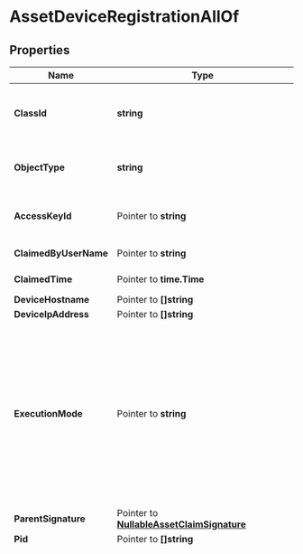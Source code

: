 # AssetDeviceRegistrationAllOf

## Properties

Name | Type | Description | Notes
------------ | ------------- | ------------- | -------------
**ClassId** | **string** | The fully-qualified name of the instantiated, concrete type. This property is used as a discriminator to identify the type of the payload when marshaling and unmarshaling data. | [default to "asset.DeviceRegistration"]
**ObjectType** | **string** | The fully-qualified name of the instantiated, concrete type. The value should be the same as the &#39;ClassId&#39; property. | [default to "asset.DeviceRegistration"]
**AccessKeyId** | Pointer to **string** | An identifier for the credential used by the device connector to authenticate with the Intersight web socket gateway. | [optional] 
**ClaimedByUserName** | Pointer to **string** | The name of the user who claimed the device for the account. | [optional] [readonly] 
**ClaimedTime** | Pointer to **time.Time** | The date and time at which the device was claimed to this account. | [optional] [readonly] 
**DeviceHostname** | Pointer to **[]string** |  | [optional] 
**DeviceIpAddress** | Pointer to **[]string** |  | [optional] 
**ExecutionMode** | Pointer to **string** | Indicates if the platform is an actual device or an emulated device for testing, demos, etc. Permitted values are [Normal, Emulator, ContainerEmulator]. * &#x60;&#x60; - The device reported an empty or unrecognized executionMode. * &#x60;Normal&#x60; - The device connector is running in normal mode, i.e. it is not a simulation. * &#x60;Emulator&#x60; - The device connector is running in simulation mode inside an emulated device. * &#x60;ContainerEmulator&#x60; - The device connector is running in simulation mode inside a containerized emulated device. | [optional] [default to ""]
**ParentSignature** | Pointer to [**NullableAssetClaimSignature**](AssetClaimSignature.md) |  | [optional] 
**Pid** | Pointer to **[]string** |  | [optional] 
**PlatformType** | Pointer to **string** | The platform type on which device connector is executing. * &#x60;&#x60; - An unrecognized platform type. * &#x60;APIC&#x60; - A Cisco Application Policy Infrastructure Controller (APIC) cluster. * &#x60;CAPIC&#x60; - A Cisco Cloud Application Policy Infrastructure Controller (Cloud APIC) instance. * &#x60;DCNM&#x60; - A Cisco Data Center Network Manager (DCNM) instance. * &#x60;UCSFI&#x60; - A Cisco UCS Fabric Interconnect that is managed by Cisco UCS Manager (UCSM). * &#x60;UCSFIISM&#x60; - A Cisco UCS Fabric Interconnect that is managed by Cisco Intersight. * &#x60;IMC&#x60; - A standalone Cisco UCS rack server (Deprecated). * &#x60;IMCM4&#x60; - A standalone Cisco UCS C-Series or S-Series M4 server. * &#x60;IMCM5&#x60; - A standalone Cisco UCS C-Series or S-Series M5 server. * &#x60;IMCRack&#x60; - A standalone Cisco UCS C-Series or S-Series M6 or newer server. * &#x60;UCSIOM&#x60; - A Cisco UCS Blade Chassis I/O Module (IOM). * &#x60;HX&#x60; - A Cisco HyperFlex (HX) cluster. * &#x60;UCSD&#x60; - A Cisco UCS Director (UCSD) instance. * &#x60;IntersightAppliance&#x60; - A Cisco Intersight Connected Virtual Appliance instance. * &#x60;IntersightAssist&#x60; - A Cisco Intersight Assist instance. * &#x60;PureStorageFlashArray&#x60; - A Pure Storage FlashArray that is managed using Cisco Intersight Assist. Cisco Intersight Workload Optimizer and storage management features are supported on this device. * &#x60;NexusDevice&#x60; - A Cisco Nexus Network Switch that is managed using Cisco Intersight Assist. * &#x60;ACISwitch&#x60; - A Cisco Nexus Network Switch with the embedded Device Connector and is a part of the Cisco ACI fabric. * &#x60;NexusSwitch&#x60; - A standalone Cisco Nexus Network Switch with the embedded Device Connector. * &#x60;MDSSwitch&#x60; - A Cisco MDS Switch that is managed using the embedded Device Connector. * &#x60;MDSDevice&#x60; - A Cisco MDS Switch that is managed using Cisco Intersight Assist. * &#x60;UCSC890&#x60; - A standalone Cisco UCS C890 server managed using Cisco Intersight Assist. * &#x60;RedfishServer&#x60; - A generic target type for servers that support Redfish APIs and is managed using Cisco Intersight Assist. Support is limited to HPE and Dell Servers. * &#x60;NetAppOntap&#x60; - A Netapp ONTAP Storage system that is managed using Cisco Intersight Assist. Cisco Intersight Workload Optimizer features are supported on this device. * &#x60;NetAppActiveIqUnifiedManager&#x60; - A NetApp Active IQ Unified Manager (AIQUM) that is managed using Cisco Intersight Assist. * &#x60;EmcScaleIo&#x60; - An EMC ScaleIO Software Defined Storage system that is managed using Cisco Intersight Assist. Cisco Intersight Workload Optimizer features are supported on this device. * &#x60;EmcVmax&#x60; - An EMC VMAX 2 or 3 series enterprise storage array that is managed using Cisco Intersight Assist. Cisco Intersight Workload Optimizer features are supported on this device. * &#x60;EmcVplex&#x60; - An EMC VPLEX virtual storage system that is managed using Cisco Intersight Assist. Cisco Intersight Workload Optimizer features are supported on this device. * &#x60;EmcXtremIo&#x60; - An EMC XtremIO SSD storage system that is managed using Cisco Intersight Assist. Cisco Intersight Workload Optimizer features are supported on this device. * &#x60;VmwareVcenter&#x60; - A VMware vCenter instance that is managed using Cisco Intersight Assist. Cisco Intersight Workload Optimizer and Virtualization features are supported on this hypervisor. * &#x60;MicrosoftHyperV&#x60; - A Microsoft Hyper-V host that is managed using Cisco Intersight Assist. Optionally, other hosts in the cluster can be discovered through this host. Cisco Intersight Workload Optimizer features are supported on this hypervisor. * &#x60;AppDynamics&#x60; - An AppDynamics controller running in a SaaS or on-prem datacenter. On-prem AppDynamics instance is managed using Cisco Intersight Assist. Cisco Intersight Workload Optimizer features are supported on this controller. * &#x60;Dynatrace&#x60; - A Dynatrace Server instance running in a SaaS or on-prem datacenter. On-prem Dynatrace instance is managed using Cisco Intersight Assist. Cisco Intersight Workload Optimizer features are supported on this server. * &#x60;NewRelic&#x60; - A NewRelic user account. The NewRelic instance monitors the application infrastructure. Cisco Intersight Workload Optimizer features are supported on this server. * &#x60;ServiceNow&#x60; - A cloud-based workflow automation platform that enables enterprise organizations to improve operational efficiencies by streamlining and automating routine work tasks. * &#x60;CloudFoundry&#x60; - An open source cloud platform on which developers can build, deploy, run and scale applications. * &#x60;MicrosoftAzureApplicationInsights&#x60; - A feature of Azure Monitor, is an extensible Application Performance Management service for developers and DevOps professionals to monitor their live applications. * &#x60;OpenStack&#x60; - An OpenStack target manages Virtual Machines, Physical Machines, Datacenters and Virtual Datacenters using different OpenStack services as administrative endpoints. * &#x60;MicrosoftSqlServer&#x60; - A Microsoft SQL database server that is managed using Cisco Intersight Assist. Cisco Intersight Workload Optimizer features are supported on this database. * &#x60;MySqlServer&#x60; - A MySQL database server that is managed using Cisco Intersight Assist. Cisco Intersight Workload Optimizer features are supported on this database. * &#x60;OracleDatabaseServer&#x60; - An Oracle database server that is managed using Cisco Intersight Assist. Cisco Intersight Workload Optimizer features are supported on this database. * &#x60;IBMWebSphereApplicationServer&#x60; - An IBM WebSphere Application server that is managed using Cisco Intersight Assist. Cisco Intersight Workload Optimizer features are supported on this application server. * &#x60;OracleWebLogicServer&#x60; - Oracle WebLogic Server is a unified and extensible platform for developing, deploying and running enterprise applications, such as Java, for on-premises and in the cloud. WebLogic Server offers a robust, mature, and scalable implementation of Java Enterprise Edition (EE) and Jakarta EE. * &#x60;ApacheTomcatServer&#x60; - An Apache Tomcat server that is managed using Cisco Intersight Assist. Cisco Intersight Workload Optimizer features are supported on this server. * &#x60;JavaVirtualMachine&#x60; - A JVM Application with JMX configured that is managed using Cisco Intersight Assist. Cisco Intersight Workload Optimizer features are supported on this application. * &#x60;RedHatJBossApplicationServer&#x60; - JBoss Application Server is an open-source, cross-platform Java application server developed by JBoss, a division of Red Hat Inc. It is an open-source implementation of Java 2 Enterprise Edition (J2EE) that is used for implementing Java applications and other Web-based applications and software. * &#x60;Kubernetes&#x60; - A Kubernetes cluster that runs containerized applications, with Kubernetes Collector installed. Cisco Intersight Workload Optimizer features are supported on Kubernetes cluster. * &#x60;AmazonWebService&#x60; - An Amazon Web Service cloud account.  Cisco Intersight Workload Optimizer and Virtualization features are supported on this cloud. * &#x60;AmazonWebServiceBilling&#x60; - An Amazon Web Service cloud billing account used to retrieve billing information stored in S3 bucket.  Cisco Intersight Workload Optimizer features are supported on this cloud. * &#x60;GoogleCloudPlatform&#x60; - A Google Cloud Platform service account with access to one or more projects.  Cisco Intersight Workload Optimizer features are supported on this cloud. * &#x60;GoogleCloudPlatformBilling&#x60; - A Google Cloud Platform service account used to retrieve billing information from BigQuery.  Cisco Intersight Workload Optimizer features are supported on this cloud. * &#x60;MicrosoftAzureServicePrincipal&#x60; - A Microsoft Azure Service Principal account with access to Azure subscriptions.  Cisco Intersight Workload Optimizer features are supported on this cloud. * &#x60;MicrosoftAzureEnterpriseAgreement&#x60; - A Microsoft Azure Enterprise Agreement enrolment used to retrieve pricing and billing information. Cisco Intersight Workload Optimizer features are supported on this cloud. * &#x60;MicrosoftAzureBilling&#x60; - A Microsoft Azure Service Principal account with access to billing information. Cisco Intersight Workload Optimizer features are supported on this cloud. * &#x60;DellCompellent&#x60; - A Dell EMC SC Series (Compellent) storage system that is managed using Cisco Intersight Assist. Cisco Intersight Workload Optimizer features are supported on this device. * &#x60;HPE3Par&#x60; - A HPE 3PAR StoreServ system that is managed using Cisco Intersight Assist. Cisco Intersight Workload Optimizer features are supported on this device. * &#x60;RedHatEnterpriseVirtualization&#x60; - A Red Hat Enterprise Virtualization Hypervisor system that manages Virtual Machines. * &#x60;NutanixAcropolis&#x60; - A Nutanix Acropolis cluster that is managed using Cisco Intersight Assist. Cisco Intersight Workload Optimizer features are supported on this cluster. * &#x60;HPEOneView&#x60; - A HPE OneView system that is managed using Cisco Intersight Assist. Cisco Intersight Workload Optimizer features are supported on this system. * &#x60;ServiceEngine&#x60; - Cisco Application Services Engine. Cisco Application Services Engine is a platform to deploy and manage applications. * &#x60;HitachiVirtualStoragePlatform&#x60; - A Hitachi Virtual Storage Platform (Hitachi VSP) that is managed using Cisco Intersight Assist. * &#x60;GenericTarget&#x60; - A generic third-party target supported only in Partner Integration Appliance. This target type is used for development purposes and will not be supported in production environment. * &#x60;IMCBlade&#x60; - A Cisco UCS blade server managed by Cisco Intersight. * &#x60;TerraformCloud&#x60; - A Terraform Cloud Business Tier account. * &#x60;TerraformAgent&#x60; - A Terraform Cloud Agent that will be deployed on Cisco Intersight Assist. The agent can be used to plan and apply Terraform runs from a Terraform Cloud workspace. * &#x60;CustomTarget&#x60; - CustomTarget is deprecated.  Use HTTPEndpoint type to claim HTTP endpoints. * &#x60;AnsibleEndpoint&#x60; - An external endpoint that is added as a target  which can be accessed through Ansible in Intersight Cloud Orchestrator automation workflows. * &#x60;HTTPEndpoint&#x60; - An HTTP endpoint that can be accessed in Intersight Orchestrator workflows  directly or using Cisco Intersight Assist.  Authentication Schemes supported are Basic and Bearer Token. * &#x60;SSHEndpoint&#x60; - An SSH endpoint that can be accessed in Intersight Orchestrator workflows using Cisco Intersight Assist. * &#x60;CiscoCatalyst&#x60; - A Cisco Catalyst networking switch device. * &#x60;PowerShellEndpoint&#x60; - A Windows operating system server on which PowerShell scripts can be executed using Cisco Intersight Assist. * &#x60;CiscoDNAC&#x60; - A Cisco Digital Network Architecture (DNA) Center appliance. * &#x60;CiscoFMC&#x60; - A Cisco Secure Firewall Management Center. | [optional] [default to ""]
**PublicAccessKey** | Pointer to **string** | The device connector&#39;s public key used by Intersight to authenticate a connection from the device connector. The public key is used to verify that the signature a device connector sends on connect has been signed by the connector&#39;s private key stored on the device&#39;s filesystem. Must be a PEM encoded RSA public key string. | [optional] [readonly] 
**ReadOnly** | Pointer to **bool** | Flag reported by devices to indicate an administrator of the device has disabled management operations of the device connector and only monitoring is permitted. | [optional] [readonly] 
**Serial** | Pointer to **[]string** |  | [optional] 
**Vendor** | Pointer to **string** | The vendor of the managed device. | [optional] [readonly] 
**Account** | Pointer to [**IamAccountRelationship**](IamAccountRelationship.md) |  | [optional] 
**ClaimedByUser** | Pointer to [**IamUserRelationship**](IamUserRelationship.md) |  | [optional] 
**ClusterMembers** | Pointer to [**[]AssetClusterMemberRelationship**](AssetClusterMemberRelationship.md) | An array of relationships to assetClusterMember resources. | [optional] [readonly] 
**DeviceClaim** | Pointer to [**AssetDeviceClaimRelationship**](AssetDeviceClaimRelationship.md) |  | [optional] 
**DeviceConfiguration** | Pointer to [**AssetDeviceConfigurationRelationship**](AssetDeviceConfigurationRelationship.md) |  | [optional] 
**DomainGroup** | Pointer to [**IamDomainGroupRelationship**](IamDomainGroupRelationship.md) |  | [optional] 
**ParentConnection** | Pointer to [**AssetDeviceRegistrationRelationship**](AssetDeviceRegistrationRelationship.md) |  | [optional] 
**Target** | Pointer to [**AssetTargetRelationship**](AssetTargetRelationship.md) |  | [optional] 

## Methods

### NewAssetDeviceRegistrationAllOf

`func NewAssetDeviceRegistrationAllOf(classId string, objectType string, ) *AssetDeviceRegistrationAllOf`

NewAssetDeviceRegistrationAllOf instantiates a new AssetDeviceRegistrationAllOf object
This constructor will assign default values to properties that have it defined,
and makes sure properties required by API are set, but the set of arguments
will change when the set of required properties is changed

### NewAssetDeviceRegistrationAllOfWithDefaults

`func NewAssetDeviceRegistrationAllOfWithDefaults() *AssetDeviceRegistrationAllOf`

NewAssetDeviceRegistrationAllOfWithDefaults instantiates a new AssetDeviceRegistrationAllOf object
This constructor will only assign default values to properties that have it defined,
but it doesn't guarantee that properties required by API are set

### GetClassId

`func (o *AssetDeviceRegistrationAllOf) GetClassId() string`

GetClassId returns the ClassId field if non-nil, zero value otherwise.

### GetClassIdOk

`func (o *AssetDeviceRegistrationAllOf) GetClassIdOk() (*string, bool)`

GetClassIdOk returns a tuple with the ClassId field if it's non-nil, zero value otherwise
and a boolean to check if the value has been set.

### SetClassId

`func (o *AssetDeviceRegistrationAllOf) SetClassId(v string)`

SetClassId sets ClassId field to given value.


### GetObjectType

`func (o *AssetDeviceRegistrationAllOf) GetObjectType() string`

GetObjectType returns the ObjectType field if non-nil, zero value otherwise.

### GetObjectTypeOk

`func (o *AssetDeviceRegistrationAllOf) GetObjectTypeOk() (*string, bool)`

GetObjectTypeOk returns a tuple with the ObjectType field if it's non-nil, zero value otherwise
and a boolean to check if the value has been set.

### SetObjectType

`func (o *AssetDeviceRegistrationAllOf) SetObjectType(v string)`

SetObjectType sets ObjectType field to given value.


### GetAccessKeyId

`func (o *AssetDeviceRegistrationAllOf) GetAccessKeyId() string`

GetAccessKeyId returns the AccessKeyId field if non-nil, zero value otherwise.

### GetAccessKeyIdOk

`func (o *AssetDeviceRegistrationAllOf) GetAccessKeyIdOk() (*string, bool)`

GetAccessKeyIdOk returns a tuple with the AccessKeyId field if it's non-nil, zero value otherwise
and a boolean to check if the value has been set.

### SetAccessKeyId

`func (o *AssetDeviceRegistrationAllOf) SetAccessKeyId(v string)`

SetAccessKeyId sets AccessKeyId field to given value.

### HasAccessKeyId

`func (o *AssetDeviceRegistrationAllOf) HasAccessKeyId() bool`

HasAccessKeyId returns a boolean if a field has been set.

### GetClaimedByUserName

`func (o *AssetDeviceRegistrationAllOf) GetClaimedByUserName() string`

GetClaimedByUserName returns the ClaimedByUserName field if non-nil, zero value otherwise.

### GetClaimedByUserNameOk

`func (o *AssetDeviceRegistrationAllOf) GetClaimedByUserNameOk() (*string, bool)`

GetClaimedByUserNameOk returns a tuple with the ClaimedByUserName field if it's non-nil, zero value otherwise
and a boolean to check if the value has been set.

### SetClaimedByUserName

`func (o *AssetDeviceRegistrationAllOf) SetClaimedByUserName(v string)`

SetClaimedByUserName sets ClaimedByUserName field to given value.

### HasClaimedByUserName

`func (o *AssetDeviceRegistrationAllOf) HasClaimedByUserName() bool`

HasClaimedByUserName returns a boolean if a field has been set.

### GetClaimedTime

`func (o *AssetDeviceRegistrationAllOf) GetClaimedTime() time.Time`

GetClaimedTime returns the ClaimedTime field if non-nil, zero value otherwise.

### GetClaimedTimeOk

`func (o *AssetDeviceRegistrationAllOf) GetClaimedTimeOk() (*time.Time, bool)`

GetClaimedTimeOk returns a tuple with the ClaimedTime field if it's non-nil, zero value otherwise
and a boolean to check if the value has been set.

### SetClaimedTime

`func (o *AssetDeviceRegistrationAllOf) SetClaimedTime(v time.Time)`

SetClaimedTime sets ClaimedTime field to given value.

### HasClaimedTime

`func (o *AssetDeviceRegistrationAllOf) HasClaimedTime() bool`

HasClaimedTime returns a boolean if a field has been set.

### GetDeviceHostname

`func (o *AssetDeviceRegistrationAllOf) GetDeviceHostname() []string`

GetDeviceHostname returns the DeviceHostname field if non-nil, zero value otherwise.

### GetDeviceHostnameOk

`func (o *AssetDeviceRegistrationAllOf) GetDeviceHostnameOk() (*[]string, bool)`

GetDeviceHostnameOk returns a tuple with the DeviceHostname field if it's non-nil, zero value otherwise
and a boolean to check if the value has been set.

### SetDeviceHostname

`func (o *AssetDeviceRegistrationAllOf) SetDeviceHostname(v []string)`

SetDeviceHostname sets DeviceHostname field to given value.

### HasDeviceHostname

`func (o *AssetDeviceRegistrationAllOf) HasDeviceHostname() bool`

HasDeviceHostname returns a boolean if a field has been set.

### SetDeviceHostnameNil

`func (o *AssetDeviceRegistrationAllOf) SetDeviceHostnameNil(b bool)`

 SetDeviceHostnameNil sets the value for DeviceHostname to be an explicit nil

### UnsetDeviceHostname
`func (o *AssetDeviceRegistrationAllOf) UnsetDeviceHostname()`

UnsetDeviceHostname ensures that no value is present for DeviceHostname, not even an explicit nil
### GetDeviceIpAddress

`func (o *AssetDeviceRegistrationAllOf) GetDeviceIpAddress() []string`

GetDeviceIpAddress returns the DeviceIpAddress field if non-nil, zero value otherwise.

### GetDeviceIpAddressOk

`func (o *AssetDeviceRegistrationAllOf) GetDeviceIpAddressOk() (*[]string, bool)`

GetDeviceIpAddressOk returns a tuple with the DeviceIpAddress field if it's non-nil, zero value otherwise
and a boolean to check if the value has been set.

### SetDeviceIpAddress

`func (o *AssetDeviceRegistrationAllOf) SetDeviceIpAddress(v []string)`

SetDeviceIpAddress sets DeviceIpAddress field to given value.

### HasDeviceIpAddress

`func (o *AssetDeviceRegistrationAllOf) HasDeviceIpAddress() bool`

HasDeviceIpAddress returns a boolean if a field has been set.

### SetDeviceIpAddressNil

`func (o *AssetDeviceRegistrationAllOf) SetDeviceIpAddressNil(b bool)`

 SetDeviceIpAddressNil sets the value for DeviceIpAddress to be an explicit nil

### UnsetDeviceIpAddress
`func (o *AssetDeviceRegistrationAllOf) UnsetDeviceIpAddress()`

UnsetDeviceIpAddress ensures that no value is present for DeviceIpAddress, not even an explicit nil
### GetExecutionMode

`func (o *AssetDeviceRegistrationAllOf) GetExecutionMode() string`

GetExecutionMode returns the ExecutionMode field if non-nil, zero value otherwise.

### GetExecutionModeOk

`func (o *AssetDeviceRegistrationAllOf) GetExecutionModeOk() (*string, bool)`

GetExecutionModeOk returns a tuple with the ExecutionMode field if it's non-nil, zero value otherwise
and a boolean to check if the value has been set.

### SetExecutionMode

`func (o *AssetDeviceRegistrationAllOf) SetExecutionMode(v string)`

SetExecutionMode sets ExecutionMode field to given value.

### HasExecutionMode

`func (o *AssetDeviceRegistrationAllOf) HasExecutionMode() bool`

HasExecutionMode returns a boolean if a field has been set.

### GetParentSignature

`func (o *AssetDeviceRegistrationAllOf) GetParentSignature() AssetClaimSignature`

GetParentSignature returns the ParentSignature field if non-nil, zero value otherwise.

### GetParentSignatureOk

`func (o *AssetDeviceRegistrationAllOf) GetParentSignatureOk() (*AssetClaimSignature, bool)`

GetParentSignatureOk returns a tuple with the ParentSignature field if it's non-nil, zero value otherwise
and a boolean to check if the value has been set.

### SetParentSignature

`func (o *AssetDeviceRegistrationAllOf) SetParentSignature(v AssetClaimSignature)`

SetParentSignature sets ParentSignature field to given value.

### HasParentSignature

`func (o *AssetDeviceRegistrationAllOf) HasParentSignature() bool`

HasParentSignature returns a boolean if a field has been set.

### SetParentSignatureNil

`func (o *AssetDeviceRegistrationAllOf) SetParentSignatureNil(b bool)`

 SetParentSignatureNil sets the value for ParentSignature to be an explicit nil

### UnsetParentSignature
`func (o *AssetDeviceRegistrationAllOf) UnsetParentSignature()`

UnsetParentSignature ensures that no value is present for ParentSignature, not even an explicit nil
### GetPid

`func (o *AssetDeviceRegistrationAllOf) GetPid() []string`

GetPid returns the Pid field if non-nil, zero value otherwise.

### GetPidOk

`func (o *AssetDeviceRegistrationAllOf) GetPidOk() (*[]string, bool)`

GetPidOk returns a tuple with the Pid field if it's non-nil, zero value otherwise
and a boolean to check if the value has been set.

### SetPid

`func (o *AssetDeviceRegistrationAllOf) SetPid(v []string)`

SetPid sets Pid field to given value.

### HasPid

`func (o *AssetDeviceRegistrationAllOf) HasPid() bool`

HasPid returns a boolean if a field has been set.

### SetPidNil

`func (o *AssetDeviceRegistrationAllOf) SetPidNil(b bool)`

 SetPidNil sets the value for Pid to be an explicit nil

### UnsetPid
`func (o *AssetDeviceRegistrationAllOf) UnsetPid()`

UnsetPid ensures that no value is present for Pid, not even an explicit nil
### GetPlatformType

`func (o *AssetDeviceRegistrationAllOf) GetPlatformType() string`

GetPlatformType returns the PlatformType field if non-nil, zero value otherwise.

### GetPlatformTypeOk

`func (o *AssetDeviceRegistrationAllOf) GetPlatformTypeOk() (*string, bool)`

GetPlatformTypeOk returns a tuple with the PlatformType field if it's non-nil, zero value otherwise
and a boolean to check if the value has been set.

### SetPlatformType

`func (o *AssetDeviceRegistrationAllOf) SetPlatformType(v string)`

SetPlatformType sets PlatformType field to given value.

### HasPlatformType

`func (o *AssetDeviceRegistrationAllOf) HasPlatformType() bool`

HasPlatformType returns a boolean if a field has been set.

### GetPublicAccessKey

`func (o *AssetDeviceRegistrationAllOf) GetPublicAccessKey() string`

GetPublicAccessKey returns the PublicAccessKey field if non-nil, zero value otherwise.

### GetPublicAccessKeyOk

`func (o *AssetDeviceRegistrationAllOf) GetPublicAccessKeyOk() (*string, bool)`

GetPublicAccessKeyOk returns a tuple with the PublicAccessKey field if it's non-nil, zero value otherwise
and a boolean to check if the value has been set.

### SetPublicAccessKey

`func (o *AssetDeviceRegistrationAllOf) SetPublicAccessKey(v string)`

SetPublicAccessKey sets PublicAccessKey field to given value.

### HasPublicAccessKey

`func (o *AssetDeviceRegistrationAllOf) HasPublicAccessKey() bool`

HasPublicAccessKey returns a boolean if a field has been set.

### GetReadOnly

`func (o *AssetDeviceRegistrationAllOf) GetReadOnly() bool`

GetReadOnly returns the ReadOnly field if non-nil, zero value otherwise.

### GetReadOnlyOk

`func (o *AssetDeviceRegistrationAllOf) GetReadOnlyOk() (*bool, bool)`

GetReadOnlyOk returns a tuple with the ReadOnly field if it's non-nil, zero value otherwise
and a boolean to check if the value has been set.

### SetReadOnly

`func (o *AssetDeviceRegistrationAllOf) SetReadOnly(v bool)`

SetReadOnly sets ReadOnly field to given value.

### HasReadOnly

`func (o *AssetDeviceRegistrationAllOf) HasReadOnly() bool`

HasReadOnly returns a boolean if a field has been set.

### GetSerial

`func (o *AssetDeviceRegistrationAllOf) GetSerial() []string`

GetSerial returns the Serial field if non-nil, zero value otherwise.

### GetSerialOk

`func (o *AssetDeviceRegistrationAllOf) GetSerialOk() (*[]string, bool)`

GetSerialOk returns a tuple with the Serial field if it's non-nil, zero value otherwise
and a boolean to check if the value has been set.

### SetSerial

`func (o *AssetDeviceRegistrationAllOf) SetSerial(v []string)`

SetSerial sets Serial field to given value.

### HasSerial

`func (o *AssetDeviceRegistrationAllOf) HasSerial() bool`

HasSerial returns a boolean if a field has been set.

### SetSerialNil

`func (o *AssetDeviceRegistrationAllOf) SetSerialNil(b bool)`

 SetSerialNil sets the value for Serial to be an explicit nil

### UnsetSerial
`func (o *AssetDeviceRegistrationAllOf) UnsetSerial()`

UnsetSerial ensures that no value is present for Serial, not even an explicit nil
### GetVendor

`func (o *AssetDeviceRegistrationAllOf) GetVendor() string`

GetVendor returns the Vendor field if non-nil, zero value otherwise.

### GetVendorOk

`func (o *AssetDeviceRegistrationAllOf) GetVendorOk() (*string, bool)`

GetVendorOk returns a tuple with the Vendor field if it's non-nil, zero value otherwise
and a boolean to check if the value has been set.

### SetVendor

`func (o *AssetDeviceRegistrationAllOf) SetVendor(v string)`

SetVendor sets Vendor field to given value.

### HasVendor

`func (o *AssetDeviceRegistrationAllOf) HasVendor() bool`

HasVendor returns a boolean if a field has been set.

### GetAccount

`func (o *AssetDeviceRegistrationAllOf) GetAccount() IamAccountRelationship`

GetAccount returns the Account field if non-nil, zero value otherwise.

### GetAccountOk

`func (o *AssetDeviceRegistrationAllOf) GetAccountOk() (*IamAccountRelationship, bool)`

GetAccountOk returns a tuple with the Account field if it's non-nil, zero value otherwise
and a boolean to check if the value has been set.

### SetAccount

`func (o *AssetDeviceRegistrationAllOf) SetAccount(v IamAccountRelationship)`

SetAccount sets Account field to given value.

### HasAccount

`func (o *AssetDeviceRegistrationAllOf) HasAccount() bool`

HasAccount returns a boolean if a field has been set.

### GetClaimedByUser

`func (o *AssetDeviceRegistrationAllOf) GetClaimedByUser() IamUserRelationship`

GetClaimedByUser returns the ClaimedByUser field if non-nil, zero value otherwise.

### GetClaimedByUserOk

`func (o *AssetDeviceRegistrationAllOf) GetClaimedByUserOk() (*IamUserRelationship, bool)`

GetClaimedByUserOk returns a tuple with the ClaimedByUser field if it's non-nil, zero value otherwise
and a boolean to check if the value has been set.

### SetClaimedByUser

`func (o *AssetDeviceRegistrationAllOf) SetClaimedByUser(v IamUserRelationship)`

SetClaimedByUser sets ClaimedByUser field to given value.

### HasClaimedByUser

`func (o *AssetDeviceRegistrationAllOf) HasClaimedByUser() bool`

HasClaimedByUser returns a boolean if a field has been set.

### GetClusterMembers

`func (o *AssetDeviceRegistrationAllOf) GetClusterMembers() []AssetClusterMemberRelationship`

GetClusterMembers returns the ClusterMembers field if non-nil, zero value otherwise.

### GetClusterMembersOk

`func (o *AssetDeviceRegistrationAllOf) GetClusterMembersOk() (*[]AssetClusterMemberRelationship, bool)`

GetClusterMembersOk returns a tuple with the ClusterMembers field if it's non-nil, zero value otherwise
and a boolean to check if the value has been set.

### SetClusterMembers

`func (o *AssetDeviceRegistrationAllOf) SetClusterMembers(v []AssetClusterMemberRelationship)`

SetClusterMembers sets ClusterMembers field to given value.

### HasClusterMembers

`func (o *AssetDeviceRegistrationAllOf) HasClusterMembers() bool`

HasClusterMembers returns a boolean if a field has been set.

### SetClusterMembersNil

`func (o *AssetDeviceRegistrationAllOf) SetClusterMembersNil(b bool)`

 SetClusterMembersNil sets the value for ClusterMembers to be an explicit nil

### UnsetClusterMembers
`func (o *AssetDeviceRegistrationAllOf) UnsetClusterMembers()`

UnsetClusterMembers ensures that no value is present for ClusterMembers, not even an explicit nil
### GetDeviceClaim

`func (o *AssetDeviceRegistrationAllOf) GetDeviceClaim() AssetDeviceClaimRelationship`

GetDeviceClaim returns the DeviceClaim field if non-nil, zero value otherwise.

### GetDeviceClaimOk

`func (o *AssetDeviceRegistrationAllOf) GetDeviceClaimOk() (*AssetDeviceClaimRelationship, bool)`

GetDeviceClaimOk returns a tuple with the DeviceClaim field if it's non-nil, zero value otherwise
and a boolean to check if the value has been set.

### SetDeviceClaim

`func (o *AssetDeviceRegistrationAllOf) SetDeviceClaim(v AssetDeviceClaimRelationship)`

SetDeviceClaim sets DeviceClaim field to given value.

### HasDeviceClaim

`func (o *AssetDeviceRegistrationAllOf) HasDeviceClaim() bool`

HasDeviceClaim returns a boolean if a field has been set.

### GetDeviceConfiguration

`func (o *AssetDeviceRegistrationAllOf) GetDeviceConfiguration() AssetDeviceConfigurationRelationship`

GetDeviceConfiguration returns the DeviceConfiguration field if non-nil, zero value otherwise.

### GetDeviceConfigurationOk

`func (o *AssetDeviceRegistrationAllOf) GetDeviceConfigurationOk() (*AssetDeviceConfigurationRelationship, bool)`

GetDeviceConfigurationOk returns a tuple with the DeviceConfiguration field if it's non-nil, zero value otherwise
and a boolean to check if the value has been set.

### SetDeviceConfiguration

`func (o *AssetDeviceRegistrationAllOf) SetDeviceConfiguration(v AssetDeviceConfigurationRelationship)`

SetDeviceConfiguration sets DeviceConfiguration field to given value.

### HasDeviceConfiguration

`func (o *AssetDeviceRegistrationAllOf) HasDeviceConfiguration() bool`

HasDeviceConfiguration returns a boolean if a field has been set.

### GetDomainGroup

`func (o *AssetDeviceRegistrationAllOf) GetDomainGroup() IamDomainGroupRelationship`

GetDomainGroup returns the DomainGroup field if non-nil, zero value otherwise.

### GetDomainGroupOk

`func (o *AssetDeviceRegistrationAllOf) GetDomainGroupOk() (*IamDomainGroupRelationship, bool)`

GetDomainGroupOk returns a tuple with the DomainGroup field if it's non-nil, zero value otherwise
and a boolean to check if the value has been set.

### SetDomainGroup

`func (o *AssetDeviceRegistrationAllOf) SetDomainGroup(v IamDomainGroupRelationship)`

SetDomainGroup sets DomainGroup field to given value.

### HasDomainGroup

`func (o *AssetDeviceRegistrationAllOf) HasDomainGroup() bool`

HasDomainGroup returns a boolean if a field has been set.

### GetParentConnection

`func (o *AssetDeviceRegistrationAllOf) GetParentConnection() AssetDeviceRegistrationRelationship`

GetParentConnection returns the ParentConnection field if non-nil, zero value otherwise.

### GetParentConnectionOk

`func (o *AssetDeviceRegistrationAllOf) GetParentConnectionOk() (*AssetDeviceRegistrationRelationship, bool)`

GetParentConnectionOk returns a tuple with the ParentConnection field if it's non-nil, zero value otherwise
and a boolean to check if the value has been set.

### SetParentConnection

`func (o *AssetDeviceRegistrationAllOf) SetParentConnection(v AssetDeviceRegistrationRelationship)`

SetParentConnection sets ParentConnection field to given value.

### HasParentConnection

`func (o *AssetDeviceRegistrationAllOf) HasParentConnection() bool`

HasParentConnection returns a boolean if a field has been set.

### GetTarget

`func (o *AssetDeviceRegistrationAllOf) GetTarget() AssetTargetRelationship`

GetTarget returns the Target field if non-nil, zero value otherwise.

### GetTargetOk

`func (o *AssetDeviceRegistrationAllOf) GetTargetOk() (*AssetTargetRelationship, bool)`

GetTargetOk returns a tuple with the Target field if it's non-nil, zero value otherwise
and a boolean to check if the value has been set.

### SetTarget

`func (o *AssetDeviceRegistrationAllOf) SetTarget(v AssetTargetRelationship)`

SetTarget sets Target field to given value.

### HasTarget

`func (o *AssetDeviceRegistrationAllOf) HasTarget() bool`

HasTarget returns a boolean if a field has been set.


[[Back to Model list]](../README.md#documentation-for-models) [[Back to API list]](../README.md#documentation-for-api-endpoints) [[Back to README]](../README.md)


